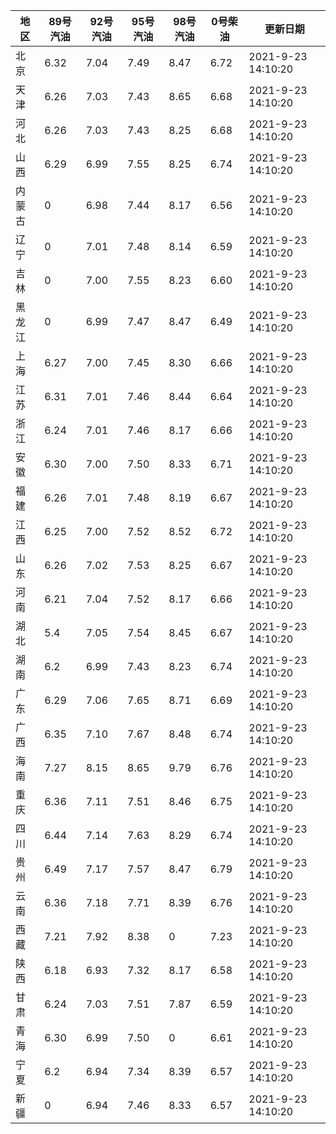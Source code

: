| 地区 | 89号汽油 | 92号汽油 | 95号汽油 | 98号汽油 | 0号柴油 | 更新日期 |
| --- | --- | --- | --- | --- | --- | --- |
| 北京 | 6.32 | 7.04 | 7.49 | 8.47 | 6.72 | 2021-9-23 14:10:20 |
| 天津 | 6.26 | 7.03 | 7.43 | 8.65 | 6.68 | 2021-9-23 14:10:20 |
| 河北 | 6.26 | 7.03 | 7.43 | 8.25 | 6.68 | 2021-9-23 14:10:20 |
| 山西 | 6.29 | 6.99 | 7.55 | 8.25 | 6.74 | 2021-9-23 14:10:20 |
| 内蒙古 | 0 | 6.98 | 7.44 | 8.17 | 6.56 | 2021-9-23 14:10:20 |
| 辽宁 | 0 | 7.01 | 7.48 | 8.14 | 6.59 | 2021-9-23 14:10:20 |
| 吉林 | 0 | 7.00 | 7.55 | 8.23 | 6.60 | 2021-9-23 14:10:20 |
| 黑龙江 | 0 | 6.99 | 7.47 | 8.47 | 6.49 | 2021-9-23 14:10:20 |
| 上海 | 6.27 | 7.00 | 7.45 | 8.30 | 6.66 | 2021-9-23 14:10:20 |
| 江苏 | 6.31 | 7.01 | 7.46 | 8.44 | 6.64 | 2021-9-23 14:10:20 |
| 浙江 | 6.24 | 7.01 | 7.46 | 8.17 | 6.66 | 2021-9-23 14:10:20 |
| 安徽 | 6.30 | 7.00 | 7.50 | 8.33 | 6.71 | 2021-9-23 14:10:20 |
| 福建 | 6.26 | 7.01 | 7.48 | 8.19 | 6.67 | 2021-9-23 14:10:20 |
| 江西 | 6.25 | 7.00 | 7.52 | 8.52 | 6.72 | 2021-9-23 14:10:20 |
| 山东 | 6.26 | 7.02 | 7.53 | 8.25 | 6.67 | 2021-9-23 14:10:20 |
| 河南 | 6.21 | 7.04 | 7.52 | 8.17 | 6.66 | 2021-9-23 14:10:20 |
| 湖北 | 5.4 | 7.05 | 7.54 | 8.45 | 6.67 | 2021-9-23 14:10:20 |
| 湖南 | 6.2 | 6.99 | 7.43 | 8.23 | 6.74 | 2021-9-23 14:10:20 |
| 广东 | 6.29 | 7.06 | 7.65 | 8.71 | 6.69 | 2021-9-23 14:10:20 |
| 广西 | 6.35 | 7.10 | 7.67 | 8.48 | 6.74 | 2021-9-23 14:10:20 |
| 海南 | 7.27 | 8.15 | 8.65 | 9.79 | 6.76 | 2021-9-23 14:10:20 |
| 重庆 | 6.36 | 7.11 | 7.51 | 8.46 | 6.75 | 2021-9-23 14:10:20 |
| 四川 | 6.44  | 7.14 | 7.63 | 8.29 | 6.74 | 2021-9-23 14:10:20 |
| 贵州 | 6.49 | 7.17 | 7.57 | 8.47 | 6.79 | 2021-9-23 14:10:20 |
| 云南 | 6.36  | 7.18 | 7.71 | 8.39 | 	6.76 | 2021-9-23 14:10:20 |
| 西藏 | 7.21 | 7.92 | 8.38 | 0 | 7.23 | 2021-9-23 14:10:20 |
| 陕西 | 6.18 | 6.93 | 7.32 | 8.17 | 6.58 | 2021-9-23 14:10:20 |
| 甘肃 | 6.24 | 7.03 | 7.51 | 7.87 | 6.59 | 2021-9-23 14:10:20 |
| 青海 | 6.30 | 6.99 | 7.50 | 0 | 6.61 | 2021-9-23 14:10:20 |
| 宁夏 | 6.2 | 6.94 | 7.34 | 8.39 | 6.57 | 2021-9-23 14:10:20 |
| 新疆 | 0 | 6.94 | 7.46 | 8.33 | 6.57 | 2021-9-23 14:10:20 |
